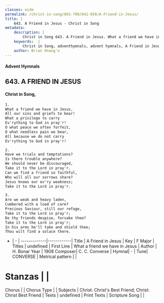 ```yaml
---
classes: wide
permalink: /christ-in-song/601-700/641-650/A-Friend-in-Jesus/
title: |
    643. A Friend in Jesus - Christ in Song
metadata:
    description: |
        Christ in Song 643. A Friend in Jesus. What a friend we have in Jesus, All our sins and griefs to bear! What a privilege to carry Ev'rything to God in pray'r! O what peace we often forfeit, O what needless pain we bear, All because we do not carry Ev'rything to God in pray'r!
    keywords:  |
        Christ in Song, adventhymnals, advent hymnals, A Friend in Jesus, What a friend we have in Jesus. 
    author: Brian Onang'o
---
```


#### Advent Hymnals
## 643. A FRIEND IN JESUS
####  Christ in Song,

```txt
1.
What a friend we have in Jesus,
All our sins and griefs to bear!
What a privilege to carry
Ev'rything to God in pray'r!
O what peace we often forfeit,
O what needless pain we bear,
All because we do not carry
Ev'rything to God in pray'r!

2.
Have we trials and temptations?
Is there trouble anywhere?
We should never be discouraged,
Take it to the Lord in pray'r.
Can we find a friend so faithful,
Who will all our sorrows share?
Jesus knows our ev'ry weakness;
Take it to the Lord in pray'r.

3.
Are we weak and heavy laden,
Cumbered with a load of care?
Precious Saviour, still our refuge,
Take it to the Lord in pray'r;
Do thy friends despise, forsake thee?
Take it to the Lord in pray'r;
In his arms he'll take and shield thee;
Thou wilt find a solace there.  

```

- |   -  |
-------------|------------|
Title | A Friend in Jesus |
Key | F Major |
Titles | undefined |
First Line | What a friend we have in Jesus |
Author | H. Bonar
Year | 1908
Composer| C. C. Converse |
Hymnal|  - |
Tune| CONVERSE |
Metrical pattern | |
# Stanzas |  |
Chorus |  |
Chorus Type |  |
Subjects | Christ: Christ's Best Friend; Christ: Christ Best Friend |
Texts | undefined |
Print Texts | 
Scripture Song |  |
    
